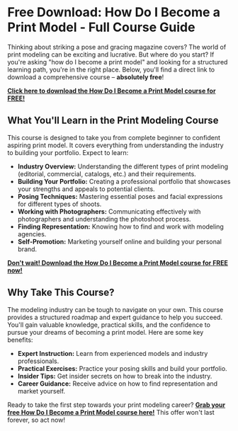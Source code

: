 # Free Download: How Do I Become a Print Model - Full Course Guide

Thinking about striking a pose and gracing magazine covers? The world of print modeling can be exciting and lucrative. But where do you start? If you're asking "how do I become a print model" and looking for a structured learning path, you're in the right place. Below, you'll find a direct link to download a comprehensive course – **absolutely free**!

[**Click here to download the How Do I Become a Print Model course for FREE!**](https://udemywork.com/how-do-i-become-a-print-model)

## What You'll Learn in the Print Modeling Course

This course is designed to take you from complete beginner to confident aspiring print model. It covers everything from understanding the industry to building your portfolio. Expect to learn:

*   **Industry Overview:** Understanding the different types of print modeling (editorial, commercial, catalogs, etc.) and their requirements.
*   **Building Your Portfolio:** Creating a professional portfolio that showcases your strengths and appeals to potential clients.
*   **Posing Techniques:** Mastering essential poses and facial expressions for different types of shoots.
*   **Working with Photographers:** Communicating effectively with photographers and understanding the photoshoot process.
*   **Finding Representation:** Knowing how to find and work with modeling agencies.
*   **Self-Promotion:** Marketing yourself online and building your personal brand.

[**Don't wait! Download the How Do I Become a Print Model course for FREE now!**](https://udemywork.com/how-do-i-become-a-print-model)

## Why Take This Course?

The modeling industry can be tough to navigate on your own. This course provides a structured roadmap and expert guidance to help you succeed. You'll gain valuable knowledge, practical skills, and the confidence to pursue your dreams of becoming a print model. Here are some key benefits:

*   **Expert Instruction:** Learn from experienced models and industry professionals.
*   **Practical Exercises:** Practice your posing skills and build your portfolio.
*   **Insider Tips:** Get insider secrets on how to break into the industry.
*   **Career Guidance:** Receive advice on how to find representation and market yourself.

Ready to take the first step towards your print modeling career? **[Grab your free How Do I Become a Print Model course here!](https://udemywork.com/how-do-i-become-a-print-model)** This offer won't last forever, so act now!
